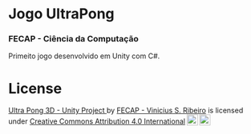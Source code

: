 # Jogo UltraPong 
### FECAP - Ciência da Computação

Primeito jogo desenvolvido em Unity com C#.



# License
<p xmlns:cc="http://creativecommons.org/ns#" xmlns:dct="http://purl.org/dc/terms/"><a property="dct:title" rel="cc:attributionURL" href="https://github.com/ViniSantos09/ProjectUnity_UltraPong_2024_1SM.git">Ultra Pong 3D - Unity Project </a> by <a rel="cc:attributionURL dct:creator" property="cc:attributionName" href="https://github.com/ViniSantos09">FECAP - Vinicius S. Ribeiro</a> is licensed under <a href="https://creativecommons.org/licenses/by/4.0/?ref=chooser-v1" target="_blank" rel="license noopener noreferrer" style="display:inline-block;">Creative Commons Attribution 4.0 International<img style="height:22px!important;margin-left:3px;vertical-align:text-bottom;" src="https://mirrors.creativecommons.org/presskit/icons/cc.svg?ref=chooser-v1" alt=""><img style="height:22px!important;margin-left:3px;vertical-align:text-bottom;" src="https://mirrors.creativecommons.org/presskit/icons/by.svg?ref=chooser-v1" alt=""></a></p>
